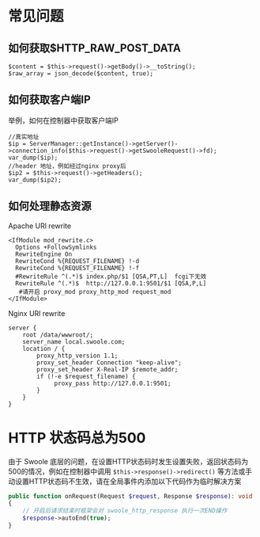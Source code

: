 # 常见问题
## 如何获取$HTTP_RAW_POST_DATA
```
$content = $this->request()->getBody()->__toString();
$raw_array = json_decode($content, true);
```
## 如何获取客户端IP
举例，如何在控制器中获取客户端IP
```
//真实地址
$ip = ServerManager::getInstance()->getServer()->connection_info($this->request()->getSwooleRequest()->fd);
var_dump($ip);
//header 地址，例如经过nginx proxy后
$ip2 = $this->request()->getHeaders();
var_dump($ip2);
```
## 如何处理静态资源
Apache URl rewrite
```
<IfModule mod_rewrite.c>
  Options +FollowSymlinks
  RewriteEngine On
  RewriteCond %{REQUEST_FILENAME} !-d
  RewriteCond %{REQUEST_FILENAME} !-f
  #RewriteRule ^(.*)$ index.php/$1 [QSA,PT,L]  fcgi下无效
  RewriteRule ^(.*)$  http://127.0.0.1:9501/$1 [QSA,P,L]
   #请开启 proxy_mod proxy_http_mod request_mod
</IfModule>
```

Nginx URl rewrite
```
server {
    root /data/wwwroot/;
    server_name local.swoole.com;
    location / {
        proxy_http_version 1.1;
        proxy_set_header Connection "keep-alive";
        proxy_set_header X-Real-IP $remote_addr;
        if (!-e $request_filename) {
             proxy_pass http://127.0.0.1:9501;
        }
    }
}
```
# HTTP 状态码总为500

由于 Swoole 底层的问题，在设置HTTP状态码时发生设置失败，返回状态码为500的情况，例如在控制器中调用 `$this->response()->redirect()` 等方法或手动设置HTTP状态码不生效，请在全局事件内添加以下代码作为临时解决方案

```php
public function onRequest(Request $request, Response $response): void
{
	// 开启后请求结束时框架会对 swoole_http_response 执行一次END操作
	$response->autoEnd(true);
}
```

